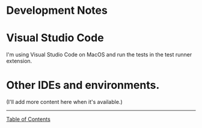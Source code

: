 # Development Notes

# Visual Studio Code

I'm using Visual Studio Code on MacOS and run the tests in the test runner extension.

# Other IDEs and environments.

(I'll add more content here when it's available.)

---
[Table of Contents](toc.md)

